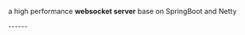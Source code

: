 <p>
    a high performance <strong>websocket server</strong> base on SpringBoot and Netty<br/>
</p>
------
